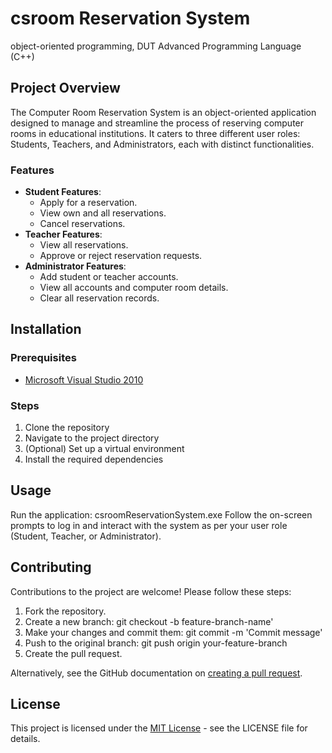 # csroom Reservation System
object-oriented programming, DUT Advanced Programming Language (C++)

## Project Overview
The Computer Room Reservation System is an object-oriented application designed to manage and streamline the process of reserving computer rooms in educational institutions. It caters to three different user roles: Students, Teachers, and Administrators, each with distinct functionalities.

### Features
- **Student Features**:
  - Apply for a reservation.
  - View own and all reservations.
  - Cancel reservations.
- **Teacher Features**:
  - View all reservations.
  - Approve or reject reservation requests.
- **Administrator Features**:
  - Add student or teacher accounts.
  - View all accounts and computer room details.
  - Clear all reservation records.

## Installation

### Prerequisites
- [Microsoft Visual Studio 2010]([https://www.python.org/downloads/](https://visualstudio.microsoft.com/vs/older-downloads/))

### Steps
1. Clone the repository
2. Navigate to the project directory
3. (Optional) Set up a virtual environment
4. Install the required dependencies

## Usage
Run the application: csroomReservationSystem.exe
Follow the on-screen prompts to log in and interact with the system as per your user role (Student, Teacher, or Administrator).

## Contributing
Contributions to the project are welcome! Please follow these steps:
1. Fork the repository.
2. Create a new branch: git checkout -b feature-branch-name'
3. Make your changes and commit them: git commit -m 'Commit message'
4. Push to the original branch: git push origin your-feature-branch
5. Create the pull request.

Alternatively, see the GitHub documentation on [creating a pull request](https://docs.github.com/en/github/collaborating-with-issues-and-pull-requests/creating-a-pull-request).

## License
This project is licensed under the [MIT License](LICENSE.md) - see the LICENSE file for details.
